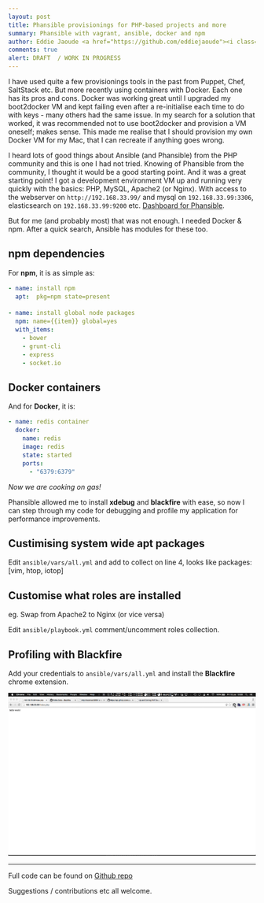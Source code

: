```yaml
---
layout: post
title: Phansible provisionings for PHP-based projects and more
summary: Phansible with vagrant, ansible, docker and npm
author: Eddie Jaoude <a href="https://github.com/eddiejaoude"><i class="fa fa-github-square"></i></a> <a href="https://twitter.com/eddiejaoude"><i class="fa fa-twitter-square"></i></a>
comments: true
alert: DRAFT  / WORK IN PROGRESS
---
```


I have used quite a few provisionings tools in the past from Puppet, Chef, SaltStack etc. But more recently using containers with Docker. Each one has its pros and cons. Docker was working great until I upgraded my boot2docker VM and kept failing even after a re-initialise each time to do with keys - many others had the same issue. In my search for a solution that worked, it was recommended not to use boot2docker and provision a VM oneself; makes sense. This made me realise that I should provision my own Docker VM for my Mac, that I can recreate if anything goes wrong.

I heard lots of good things about Ansible (and Phansible) from the PHP community and this is one I had not tried. Knowing of Phansible from the community, I thought it would be a good starting point. And it was a great starting point! I got a development environment VM up and running very quickly with the basics: PHP, MySQL, Apache2 (or Nginx). With access to the webserver on `http://192.168.33.99/` and mysql on `192.168.33.99:3306`, elasticsearch on `192.168.33.99:9200` etc. [Dashboard for Phansible](http://pipeline.dashboardhub.io/d/5597eefd804c29.11877860).

But for me (and probably most) that was not enough. I needed Docker & npm. After a quick search, Ansible has modules for these too.

## npm dependencies

For **npm**, it is as simple as:

```yaml
- name: install npm
  apt:  pkg=npm state=present

- name: install global node packages
  npm: name={{item}} global=yes
  with_items:
    - bower
    - grunt-cli
    - express
    - socket.io
```

## Docker containers

And for **Docker**, it is:

```yaml
- name: redis container
  docker:
    name: redis
    image: redis
    state: started
    ports:
      - "6379:6379"
```

*Now we are cooking on gas!*

Phansible allowed me to install **xdebug** and **blackfire** with ease, so now I can step through my code for debugging and profile my application for performance improvements.

## Custimising system wide apt packages

Edit `ansible/vars/all.yml` and add to collect on line 4, looks like packages: [vim, htop, iotop]

## Customise what roles are installed

eg. Swap from Apache2 to Nginx (or vice versa)

Edit `ansible/playbook.yml` comment/uncomment roles collection.

## Profiling with Blackfire

Add your credentials to `ansible/vars/all.yml` and install the **Blackfire** chrome extension.

![Profiling with Blackfire](/assets/2015-07-10-phansible-vagrant-docker-npm/blackfire-profiling.mov.gif)

---

Full code can be found on [Github repo](https://github.com/eddiejaoude/vagrant-ansible-docker)

Suggestions / contributions etc all welcome.
